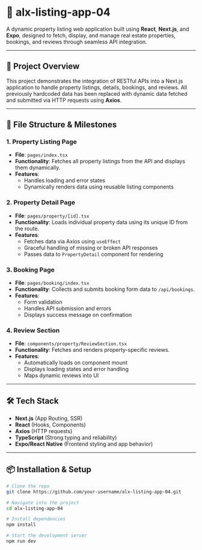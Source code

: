 # 🏡 alx-listing-app-04

A dynamic property listing web application built using **React**, **Next.js**, and **Expo**, designed to fetch, display, and manage real estate properties, bookings, and reviews through seamless API integration.

---

## 🚀 Project Overview

This project demonstrates the integration of RESTful APIs into a Next.js application to handle property listings, details, bookings, and reviews. All previously hardcoded data has been replaced with dynamic data fetched and submitted via HTTP requests using **Axios**.

---

## 📁 File Structure & Milestones

### 1. Property Listing Page
- **File**: `pages/index.tsx`
- **Functionality**: Fetches all property listings from the API and displays them dynamically.
- **Features**:
  - Handles loading and error states
  - Dynamically renders data using reusable listing components

### 2. Property Detail Page
- **File**: `pages/property/[id].tsx`
- **Functionality**: Loads individual property data using its unique ID from the route.
- **Features**:
  - Fetches data via Axios using `useEffect`
  - Graceful handling of missing or broken API responses
  - Passes data to `PropertyDetail` component for rendering

### 3. Booking Page
- **File**: `pages/booking/index.tsx`
- **Functionality**: Collects and submits booking form data to `/api/bookings`.
- **Features**:
  - Form validation
  - Handles API submission and errors
  - Displays success message on confirmation

### 4. Review Section
- **File**: `components/property/ReviewSection.tsx`
- **Functionality**: Fetches and renders property-specific reviews.
- **Features**:
  - Automatically loads on component mount
  - Displays loading states and error handling
  - Maps dynamic reviews into UI

---

## 🛠️ Tech Stack

- **Next.js** (App Routing, SSR)
- **React** (Hooks, Components)
- **Axios** (HTTP requests)
- **TypeScript** (Strong typing and reliability)
- **Expo/React Native** (Frontend styling and app behavior)

---

## 📦 Installation & Setup

```bash
# Clone the repo
git clone https://github.com/your-username/alx-listing-app-04.git

# Navigate into the project
cd alx-listing-app-04

# Install dependencies
npm install

# Start the development server
npm run dev
